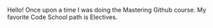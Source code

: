 Hello!  Once upon a time I was doing the Mastering Github course.
My favorite Code School path is Electives.
